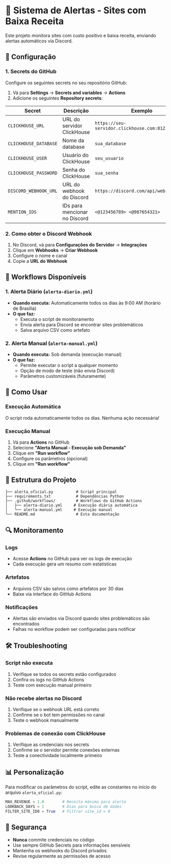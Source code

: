 # 🚨 Sistema de Alertas - Sites com Baixa Receita

Este projeto monitora sites com custo positivo e baixa receita, enviando alertas automáticos via Discord.

## 🔧 Configuração

### 1. Secrets do GitHub

Configure os seguintes secrets no seu repositório GitHub:

1. Vá para **Settings** → **Secrets and variables** → **Actions**
2. Adicione os seguintes **Repository secrets**:

| Secret | Descrição | Exemplo |
|--------|-----------|---------|
| `CLICKHOUSE_URL` | URL do servidor ClickHouse | `https://seu-servidor.clickhouse.com:8123` |
| `CLICKHOUSE_DATABASE` | Nome da database | `sua_database` |
| `CLICKHOUSE_USER` | Usuário do ClickHouse | `seu_usuario` |
| `CLICKHOUSE_PASSWORD` | Senha do ClickHouse | `sua_senha` |
| `DISCORD_WEBHOOK_URL` | URL do webhook do Discord | `https://discord.com/api/webhooks/...` |
| `MENTION_IDS` | IDs para mencionar no Discord | `<@123456789> <@987654321>` |

### 2. Como obter o Discord Webhook

1. No Discord, vá para **Configurações do Servidor** → **Integrações**
2. Clique em **Webhooks** → **Criar Webhook**
3. Configure o nome e canal
4. Copie a **URL do Webhook**

## 🤖 Workflows Disponíveis

### 1. Alerta Diário (`alerta-diario.yml`)
- **Quando executa:** Automaticamente todos os dias às 9:00 AM (horário de Brasília)
- **O que faz:** 
  - Executa o script de monitoramento
  - Envia alerta para Discord se encontrar sites problemáticos
  - Salva arquivo CSV como artefato

### 2. Alerta Manual (`alerta-manual.yml`)
- **Quando executa:** Sob demanda (execução manual)
- **O que faz:**
  - Permite executar o script a qualquer momento
  - Opção de modo de teste (não envia Discord)
  - Parâmetros customizáveis (futuramente)

## 🚀 Como Usar

### Execução Automática
O script roda automaticamente todos os dias. Nenhuma ação necessária!

### Execução Manual
1. Vá para **Actions** no GitHub
2. Selecione **"Alerta Manual - Execução sob Demanda"**
3. Clique em **"Run workflow"**
4. Configure os parâmetros (opcional)
5. Clique em **"Run workflow"**

## 📁 Estrutura do Projeto

```
├── alerta_oficial.py          # Script principal
├── requirements.txt           # Dependências Python
├── .github/workflows/         # Workflows do GitHub Actions
│   ├── alerta-diario.yml     # Execução diária automática
│   └── alerta-manual.yml     # Execução manual
└── README.md                  # Esta documentação
```

## 🔍 Monitoramento

### Logs
- Acesse **Actions** no GitHub para ver os logs de execução
- Cada execução gera um resumo com estatísticas

### Artefatos
- Arquivos CSV são salvos como artefatos por 30 dias
- Baixe via interface do GitHub Actions

### Notificações
- Alertas são enviados via Discord quando sites problemáticos são encontrados
- Falhas no workflow podem ser configuradas para notificar

## 🛠️ Troubleshooting

### Script não executa
1. Verifique se todos os secrets estão configurados
2. Confira os logs no GitHub Actions
3. Teste com execução manual primeiro

### Não recebe alertas no Discord
1. Verifique se o webhook URL está correto
2. Confirme se o bot tem permissões no canal
3. Teste o webhook manualmente

### Problemas de conexão com ClickHouse
1. Verifique as credenciais nos secrets
2. Confirme se o servidor permite conexões externas
3. Teste a conectividade localmente primeiro

## 📊 Personalização

Para modificar os parâmetros do script, edite as constantes no início do arquivo `alerta_oficial.py`:

```python
MAX_REVENUE = 1.0        # Receita máxima para alerta
LOOKBACK_DAYS = 1        # Dias para busca de dados
FILTER_SITE_ID0 = True   # Filtrar site_id = 0
```

## 🔐 Segurança

- **Nunca** commite credenciais no código
- Use sempre GitHub Secrets para informações sensíveis
- Mantenha os webhooks do Discord privados
- Revise regularmente as permissões de acesso
